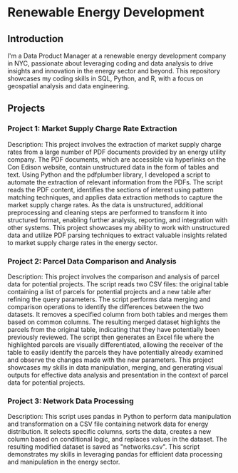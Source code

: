 # Renewable Energy Development

## Introduction
I'm a Data Product Manager at a renewable energy development company in NYC, passionate about leveraging coding and data analysis to drive insights and innovation in the energy sector and beyond. This repository showcases my coding skills in SQL, Python, and R, with a focus on geospatial analysis and data engineering.


## Projects
### Project 1: Market Supply Charge Rate Extraction
Description: This project involves the extraction of market supply charge rates from a large number of PDF documents provided by an energy utility company. The PDF documents, which are accessible via hyperlinks on the Con Edison website, contain unstructured data in the form of tables and text. Using Python and the pdfplumber library, I developed a script to automate the extraction of relevant information from the PDFs. The script reads the PDF content, identifies the sections of interest using pattern matching techniques, and applies data extraction methods to capture the market supply charge rates. As the data is unstructured, additional preprocessing and cleaning steps are performed to transform it into structured format, enabling further analysis, reporting, and integration with other systems. This project showcases my ability to work with unstructured data and utilize PDF parsing techniques to extract valuable insights related to market supply charge rates in the energy sector.

### Project 2:  Parcel Data Comparison and Analysis
Description: This project involves the comparison and analysis of parcel data for potential projects. The script reads two CSV files: the original table containing a list of parcels for potential projects and a new table after refining the query parameters. The script performs data merging and comparison operations to identify the differences between the two datasets. It removes a specified column from both tables and merges them based on common columns. The resulting merged dataset highlights the parcels from the original table, indicating that they have potentially been previously reviewed. The script then generates an Excel file where the highlighted parcels are visually differentiated, allowing the receiver of the table to easily identify the parcels they have potentially already examined and observe the changes made with the new parameters. This project showcases my skills in data manipulation, merging, and generating visual outputs for effective data analysis and presentation in the context of parcel data for potential projects.


### Project 3: Network Data Processing
Description: This script uses pandas in Python to perform data manipulation and transformation on a CSV file containing network data for energy distribution. It selects specific columns, sorts the data, creates a new column based on conditional logic, and replaces values in the dataset. The resulting modified dataset is saved as "networks.csv". This script demonstrates my skills in leveraging pandas for efficient data processing and manipulation in the energy sector.
